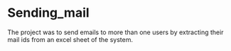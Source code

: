 # Sending_mail
The project was to send emails to more than one users by extracting their mail ids from an excel sheet of the system. 
